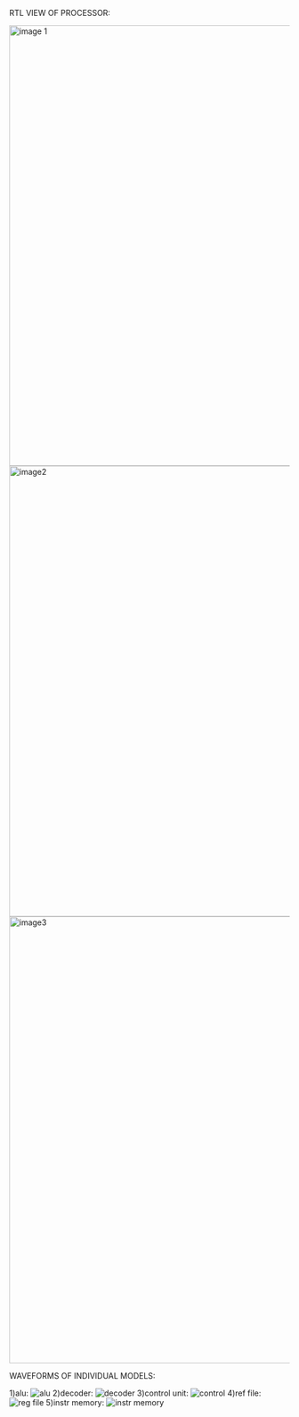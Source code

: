 RTL VIEW OF PROCESSOR:


<img width="791" alt="image 1" src="https://github.com/Meets24/RISCV-single-cycle-processor/assets/137986085/8733075d-880d-4aab-a236-1d0b53629019">

<img width="809" alt="image2" src="https://github.com/Meets24/RISCV-single-cycle-processor/assets/137986085/cd3bcd3c-545e-4048-a409-94440b55f236">

<img width="802" alt="image3" src="https://github.com/Meets24/RISCV-single-cycle-processor/assets/137986085/457d4eb5-b1ce-43cc-867e-d5db5b8ca2c9">

WAVEFORMS OF INDIVIDUAL MODELS: 

1)alu:
![alu](https://github.com/Meets24/RISCV-single-cycle-processor/assets/137986085/31fde5c8-c0c2-400a-94e9-f797b46744f7)
2)decoder:
![decoder](https://github.com/Meets24/RISCV-single-cycle-processor/assets/137986085/81dc82c4-964a-4de8-8e64-bb14a69734b3)
3)control unit:
![control](https://github.com/Meets24/RISCV-single-cycle-processor/assets/137986085/b53629b0-0b48-4c1a-8ea9-a5ec02049153)
4)ref file:
![reg file](https://github.com/Meets24/RISCV-single-cycle-processor/assets/137986085/e3a08912-7f56-4225-9b77-9a4e463d8209)
5)instr memory:
![instr memory](https://github.com/Meets24/RISCV-single-cycle-processor/assets/137986085/42619068-0884-4acc-963e-c80cd31549b3)

